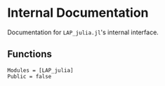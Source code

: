 # Internal Documentation

Documentation for `LAP_julia.jl`'s internal interface.

## Functions

```@autodocs
Modules = [LAP_julia]
Public = false
```
